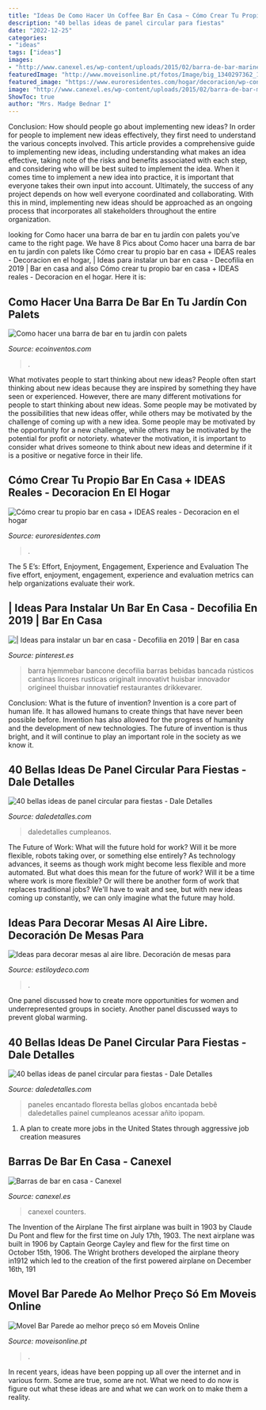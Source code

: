 ```yaml
---
title: "Ideas De Como Hacer Un Coffee Bar En Casa ~ Cómo Crear Tu Propio Bar En Casa + Ideas Reales"
description: "40 bellas ideas de panel circular para fiestas"
date: "2022-12-25"
categories:
- "ideas"
tags: ["ideas"]
images:
- "http://www.canexel.es/wp-content/uploads/2015/02/barra-de-bar-marinera.jpg"
featuredImage: "http://www.moveisonline.pt/fotos/Image/big_1340297362_110.jpg"
featured_image: "https://www.euroresidentes.com/hogar/decoracion/wp-content/uploads/sites/6/2016/09/bar-en-casa-euroresidentes6.jpg"
image: "http://www.canexel.es/wp-content/uploads/2015/02/barra-de-bar-marinera.jpg"
ShowToc: true
author: "Mrs. Madge Bednar I"
---
```



Conclusion: How should people go about implementing new ideas?
In order for people to implement new ideas effectively, they first need to understand the various concepts involved. This article provides a comprehensive guide to implementing new ideas, including understanding what makes an idea effective, taking note of the risks and benefits associated with each step, and considering who will be best suited to implement the idea.
When it comes time to implement a new idea into practice, it is important that everyone takes their own input into account. Ultimately, the success of any project depends on how well everyone coordinated and collaborating. With this in mind, implementing new ideas should be approached as an ongoing process that incorporates all stakeholders throughout the entire organization.

	

		
looking for Como hacer una barra de bar en tu jardín con palets you've came to the right page. We have 8 Pics about Como hacer una barra de bar en tu jardín con palets like Cómo crear tu propio bar en casa + IDEAS reales - Decoracion en el hogar, | Ideas para instalar un bar en casa - Decofilia en 2019 | Bar en casa and also Cómo crear tu propio bar en casa + IDEAS reales - Decoracion en el hogar. Here it is:
		
    
## Como Hacer Una Barra De Bar En Tu Jardín Con Palets

<img loading=lazy src="https://i0.wp.com/ecoinventos.com/wp-content/uploads/2016/01/Como-hacer-una-barra-de-bar-en-tu-jardín-con-palets.jpg?fit=800%2C404&amp;ssl=1" onerror="this.onerror=null;this.src='https://tse3.mm.bing.net/th?id=OIP.H5Rkx55N3gu6NZqD__baCgHaDv&amp;pid=15.1';" alt="Como hacer una barra de bar en tu jardín con palets">

_Source: ecoinventos.com_

>. 

	

What motivates people to start thinking about new ideas?
People often start thinking about new ideas because they are inspired by something they have seen or experienced. However, there are many different motivations for people to start thinking about new ideas. Some people may be motivated by the possibilities that new ideas offer, while others may be motivated by the challenge of coming up with a new idea. Some people may be motivated by the opportunity for a new challenge, while others may be motivated by the potential for profit or notoriety. whatever the motivation, it is important to consider what drives someone to think about new ideas and determine if it is a positive or negative force in their life.

    
## Cómo Crear Tu Propio Bar En Casa + IDEAS Reales - Decoracion En El Hogar

<img loading=lazy src="https://www.euroresidentes.com/hogar/decoracion/wp-content/uploads/sites/6/2016/09/bar-en-casa-euroresidentes6.jpg" onerror="this.onerror=null;this.src='https://tse2.mm.bing.net/th?id=OIP.DWrmWTnzTYM4cPOlPhxEtgAAAA&amp;pid=15.1';" alt="Cómo crear tu propio bar en casa + IDEAS reales - Decoracion en el hogar">

_Source: euroresidentes.com_

>. 

	

The 5 E’s: Effort, Enjoyment, Engagement, Experience and Evaluation
The five effort, enjoyment, engagement, experience and evaluation metrics can help organizations evaluate their work.

    
## | Ideas Para Instalar Un Bar En Casa - Decofilia En 2019 | Bar En Casa

<img loading=lazy src="https://i.pinimg.com/originals/5b/c5/91/5bc591d932f00e4408b71b96ecb992d1.jpg" onerror="this.onerror=null;this.src='https://tse4.mm.bing.net/th?id=OIP.9ayRemHgptlUHGP2ozwGKQHaE8&amp;pid=15.1';" alt="| Ideas para instalar un bar en casa - Decofilia en 2019 | Bar en casa">

_Source: pinterest.es_

>barra hjemmebar bancone decofilia barras bebidas bancada rústicos cantinas licores rusticas originalt innovativt huisbar innovador origineel thuisbar innovatief restaurantes drikkevarer. 

	

Conclusion: What is the future of invention?
Invention is a core part of human life. It has allowed humans to create things that have never been possible before. Invention has also allowed for the progress of humanity and the development of new technologies. The future of invention is thus bright, and it will continue to play an important role in the society as we know it.

    
## 40 Bellas Ideas De Panel Circular Para Fiestas - Dale Detalles

<img loading=lazy src="https://www.daledetalles.com/wp-content/uploads/2020/03/panel-circular-para-fiestas24.jpg" onerror="this.onerror=null;this.src='https://tse1.mm.bing.net/th?id=OIP.1Jebq2JcPkVgKkU2KxOdyQHaHa&amp;pid=15.1';" alt="40 bellas ideas de panel circular para fiestas - Dale Detalles">

_Source: daledetalles.com_

>daledetalles cumpleanos. 

	

The Future of Work: What will the future hold for work? Will it be more flexible, robots taking over, or something else entirely?
As technology advances, it seems as though work might become less flexible and more automated. But what does this mean for the future of work? Will it be a time where work is more flexible? Or will there be another form of work that replaces traditional jobs? We'll have to wait and see, but with new ideas coming up constantly, we can only imagine what the future may hold.

    
## Ideas Para Decorar Mesas Al Aire Libre. Decoración De Mesas Para

<img loading=lazy src="https://www.estiloydeco.com/wp-content/uploads/2017/07/decoracion-mesas-al-aire-libre-13.jpg" onerror="this.onerror=null;this.src='https://tse4.mm.bing.net/th?id=OIP.WVSsf3ydC00QTxkurq3KVgHaKC&amp;pid=15.1';" alt="Ideas para decorar mesas al aire libre. Decoración de mesas para">

_Source: estiloydeco.com_

>. 

	

One panel discussed how to create more opportunities for women and underrepresented groups in society. Another panel discussed ways to prevent global warming.

    
## 40 Bellas Ideas De Panel Circular Para Fiestas - Dale Detalles

<img loading=lazy src="https://i1.wp.com/www.daledetalles.com/wp-content/uploads/2020/03/panel-circular-para-fiestas39.jpg?resize=550%2C550&amp;ssl=1" onerror="this.onerror=null;this.src='https://tse4.mm.bing.net/th?id=OIP.sXUDYwq4RwVSzW218UyXUwHaHa&amp;pid=15.1';" alt="40 bellas ideas de panel circular para fiestas - Dale Detalles">

_Source: daledetalles.com_

>paneles encantado floresta bellas globos encantada bebê daledetalles painel cumpleanos acessar añito ipopam. 

	

1. A plan to create more jobs in the United States through aggressive job creation measures 

    
## Barras De Bar En Casa - Canexel

<img loading=lazy src="http://www.canexel.es/wp-content/uploads/2015/02/barra-de-bar-marinera.jpg" onerror="this.onerror=null;this.src='https://tse4.mm.bing.net/th?id=OIP.w4F5sXVkNdt_bslKDpoKVQHaFW&amp;pid=15.1';" alt="Barras de bar en casa - Canexel">

_Source: canexel.es_

>canexel counters. 

	

The Invention of the Airplane
The first airplane was built in 1903 by Claude Du Pont and flew for the first time on July 17th, 1903. The next airplane was built in 1906 by Captain George Cayley and flew for the first time on October 15th, 1906. The Wright brothers developed the airplane theory in1912 which led to the creation of the first powered airplane on December 16th, 191
    
## Movel Bar Parede Ao Melhor Preço Só Em Moveis Online

<img loading=lazy src="http://www.moveisonline.pt/fotos/Image/big_1340297362_110.jpg" onerror="this.onerror=null;this.src='https://tse4.mm.bing.net/th?id=OIP.jAAg6fDsyus4NEr7T7H4AwHaJ9&amp;pid=15.1';" alt="Movel Bar Parede ao melhor preço só em Moveis Online">

_Source: moveisonline.pt_

>. 

	

In recent years, ideas have been popping up all over the internet and in various form. Some are true, some are not. What we need to do now is figure out what these ideas are and what we can work on to make them a reality.

